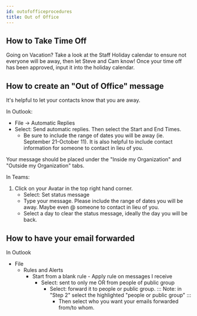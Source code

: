 ```yaml
---
id: outofofficeprocedures
title: Out of Office
---
```


## How to Take Time Off
Going on Vacation? Take a look at the Staff Holiday calendar to ensure not everyone will be away, then let Steve and Cam know! Once your time off has been approved, input it into the holiday calendar. 

## How to create an "Out of Office" message
It's helpful to let your contacts know that you are away.

In Outlook:
- File -> Automatic Replies
- Select: Send automatic replies. Then select the Start and End  Times. 
  - Be sure to include the range of dates you will be away (ie. September 21-October 11). It is also helpful to include contact information for someone to contact in lieu of you. 

Your message should be placed under the "Inside my Organization" and "Outside my Organization" tabs.

In Teams: 
1. Click on your Avatar in the top right hand corner. 
    - Select: Set status message
    - Type your message. Please include the range of dates you will be away. Maybe even @ someone to contact in lieu of you. 
    - Select a day to clear the status message, ideally the day you will be back. 

## How to have your email forwarded
In Outlook 
  - File
    - Rules and Alerts
      - Start from a blank rule - Apply rule on messages I receive
        - Select: sent to only me OR from people of public group
          - Select: forward it to people or public group.
              ::: Note: in "Step 2" select the highlighted "people or public group" :::
              - Then select who you want your emails forwarded   from/to whom. 

